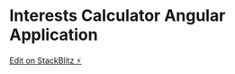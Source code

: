 # Interests Calculator Angular Application

[Edit on StackBlitz ⚡️](https://stackblitz.com/edit/app-interests-app)

